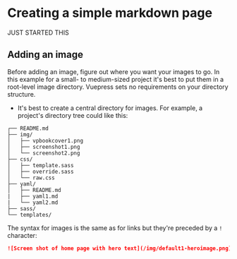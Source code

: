 # Creating a simple markdown page


JUST STARTED THIS


## Adding an image

Before adding an image, figure out where you want your images to go. In this
example for a small- to medium-sized project it's best to put them in
a root-level image directory. Vuepress sets no requirements
on your directory structure.

* It's best to create a central directory for images. For example, a
project's directory tree could like this:

```
┌── README.md
├── img/
│   ├── vpbookcover1.png
│   ├── screenshot1.png
│   └── screenshot2.png
├── css/
│   ├── template.sass
│   ├── override.sass
│   └── raw.css
├── yaml/
│   ├── README.md
|   ├── yaml1.md
|   └── yaml2.md
├── sass/
└── templates/
```

The syntax for images is the same as for links but they're preceded by a `!` character:

```markdown
![Screen shot of home page with hero text](/img/default1-heroimage.png)
```
